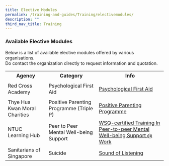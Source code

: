 ```yaml
---
title: Elective Modules
permalink: /training-and-guides/Training/electivemodules/
description: ""
third_nav_title: Training
---
```

### Available Elective Modules
Below is a list of available elective modules offered by various organisations.<br>Do contact the organization directly to request information and quotation.

<div class="horizontal-scroll"><table width="100%">

  <tbody><tr>
    <th>Agency</th>
    <th>Category</th>
    <th>Info</th>
  </tr>

  <tr>
    <td>Red Cross Academy</td>
    <td>Psychological First Aid</td>
    <td>

<a href="https://www.redcross.sg/get-trained/psychological-first-aid.html">Psychological First Aid</a>
			
</td>
  </tr>
  <tr>
    <td>Thye Hua Kwan Moral Charities</td>
    <td>Positive Parenting Programme (Triple P)</td>
    <td>
<a href="https://www.thkmc.org.sg/services_detail/thk-centre-for-family-harmony-circuit/">Positive Parenting Programme</a>			
			
</td>
  </tr>

<tr>
    <td>NTUC Learning Hub</td>
    <td>Peer to Peer Mental Well-being Support</td>
    <td>
<a href="https://www.ntuclearninghub.com/en-gb/-/course/wsq-certified-training-in-peer-to-peer-mental-well-being-support-work">WSQ-certified Training In Peer-to-peer Mental Well-being Support @ Work</a>		

</td>
  </tr>		
		
<tr>
    <td>Sanitarians of Singapore</td>
    <td>Suicide</td>
    <td>
	<a href="https://www.sos.org.sg/training/the-sound-of-listening">Sound of Listening</a>		
			
</td>
  </tr>		
</tbody></table></div>